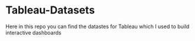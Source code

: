 # Tableau-Datasets #        

Here in this repo you can find the datastes for Tableau which I used to build interactive dashboards          
      
        
   
      
   
        
 
      
     
 
